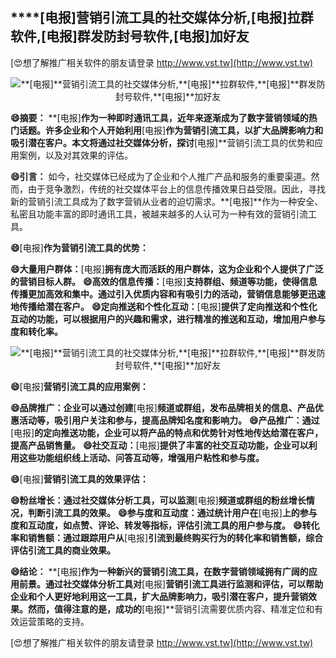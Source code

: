 ## ****[电报]**营销引流工具的社交媒体分析,**[电报]**拉群软件,**[电报]**群发防封号软件,**[电报]**加好友**

[😍想了解推广相关软件的朋友请登录 http://www.vst.tw](http://www.vst.tw)

 <center><img src="https://vst.tw/MP4/tuiguang/png/7.png" alt="**[电报]**营销引流工具的社交媒体分析,**[电报]**拉群软件,**[电报]**群发防封号软件,**[电报]**加好友"></center>

**😄摘要：**
**[电报]**作为一种即时通讯工具，近年来逐渐成为了数字营销领域的热门话题。许多企业和个人开始利用**[电报]**作为营销引流工具，以扩大品牌影响力和吸引潜在客户。本文将通过社交媒体分析，探讨**[电报]**营销引流工具的优势和应用案例，以及对其效果的评估。

**😄引言：**
如今，社交媒体已经成为了企业和个人推广产品和服务的重要渠道。然而，由于竞争激烈，传统的社交媒体平台上的信息传播效果日益受限。因此，寻找新的营销引流工具成为了数字营销从业者的迫切需求。**[电报]**作为一种安全、私密且功能丰富的即时通讯工具，被越来越多的人认可为一种有效的营销引流工具。

**😄**[电报]**作为营销引流工具的优势：**

**😄大量用户群体：**[电报]**拥有庞大而活跃的用户群体，这为企业和个人提供了广泛的营销目标人群。**
**😄高效的信息传播：**[电报]**支持群组、频道等功能，使得信息传播更加高效和集中。通过引入优质内容和有吸引力的活动，营销信息能够更迅速地传播给潜在客户。**
**😄定向推送和个性化互动：**[电报]**提供了定向推送和个性化互动的功能，可以根据用户的兴趣和需求，进行精准的推送和互动，增加用户参与度和转化率。**

 <center><img src="https://vst.tw/MP4/tuiguang/png/5.png" alt="**[电报]**营销引流工具的社交媒体分析,**[电报]**拉群软件,**[电报]**群发防封号软件,**[电报]**加好友"></center>

**😄**[电报]**营销引流工具的应用案例：**

**😄品牌推广：企业可以通过创建**[电报]**频道或群组，发布品牌相关的信息、产品优惠活动等，吸引用户关注和参与，提高品牌知名度和影响力。**
**😄产品推广：通过**[电报]**的定向推送功能，企业可以将产品的特点和优势针对性地传达给潜在客户，提高产品销售量。**
**😄社交互动：**[电报]**提供了丰富的社交互动功能，企业可以利用这些功能组织线上活动、问答互动等，增强用户粘性和参与度。**

**😄**[电报]**营销引流工具的效果评估：**

**😄粉丝增长：通过社交媒体分析工具，可以监测**[电报]**频道或群组的粉丝增长情况，判断引流工具的效果。**
**😄参与度和互动度：通过统计用户在**[电报]**上的参与度和互动度，如点赞、评论、转发等指标，评估引流工具的用户参与度。**
**😄转化率和销售额：通过跟踪用户从**[电报]**引流到最终购买行为的转化率和销售额，综合评估引流工具的商业效果。**

**😄结论：**
**[电报]**作为一种新兴的营销引流工具，在数字营销领域拥有广阔的应用前景。通过社交媒体分析工具对**[电报]**营销引流工具进行监测和评估，可以帮助企业和个人更好地利用这一工具，扩大品牌影响力，吸引潜在客户，提升营销效果。然而，值得注意的是，成功的**[电报]**营销引流需要优质内容、精准定位和有效运营策略的支持。

[😍想了解推广相关软件的朋友请登录 http://www.vst.tw](http://www.vst.tw)




